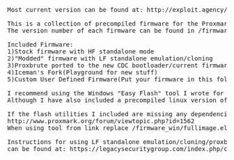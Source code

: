 <pre>
Most current version can be found at: http://exploit.agency/sploit/proxmark3_with-LF_standalone

This is a collection of precompiled firmware for the Proxmark3.
The version number of each firmware can be found in /firmware/WHATEVER-FIRMWARE/README.MD

Included Firmware:
1)Stock firmware with HF standalone mode
2)"Modded" firmware with LF standalone emulation/cloning
3)Proxbrute ported to the new CDC bootloader/current firmware(Standalone Brute Forcer)
4)Iceman's Fork(Playground for new stuff)
5)Custom User Defined Firmware(Put your firmware in this folder)

I recommend using the Windows "Easy Flash" tool I wrote for switching between firmware.
Although I have also included a precompiled linux version of the flasher as well for 64bit Debian machines(Kali 2016).

If the flash utilities I included are missing any dependencies you can download the precompiled Windows client from:
http://www.proxmark.org/forum/viewtopic.php?id=1562
When using tool from link replace /firmware_win/fullimage.elf with the fullimage WHATEVER version and /firmware_win/bootrom.elf with the bootrom WHATEVER version from this repo

Instructions for using LF standalone emulation/cloning/proxbrute mode on the elechouse RDV2 and standard version of the proxmark3
can be found at: https://legacysecuritygroup.com/index.php/categories/9-rfid/7-proxmark-3-emulating-hid-tags-in-standalone-mode
</pre>